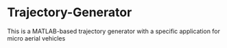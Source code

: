 Trajectory-Generator
====================

This is a MATLAB-based trajectory generator with a specific application for micro aerial vehicles
